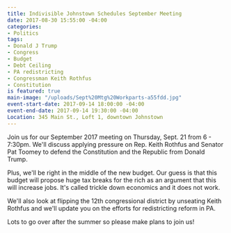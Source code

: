 ```yaml
---
title: Indivisible Johnstown Schedules September Meeting
date: 2017-08-30 15:55:00 -04:00
categories:
- Politics
tags:
- Donald J Trump
- Congress
- Budget
- Debt Ceiling
- PA redistricting
- Congressman Keith Rothfus
- Constitution
is featured: true
main-image: "/uploads/Sept%20Mtg%20Workparts-a55fdd.jpg"
event-start-date: 2017-09-14 18:00:00 -04:00
event-end-date: 2017-09-14 19:30:00 -04:00
Location: 345 Main St., Loft 1, downtown Johnstown
---
```


Join us for our September 2017 meeting on Thursday, Sept. 21 from 6 - 7:30pm.  We'll discuss applying pressure on Rep. Keith Rothfus and Senator Pat Toomey to defend the Constitution and the Republic from Donald Trump.

Plus, we'll be right in the middle of the new budget.  Our guess is that this budget will propose huge tax breaks for the rich as an argument that this will increase jobs.  It's called trickle down economics and it does not work.

We'll also look at flipping the 12th congressional district by unseating Keith Rothfus and we'll update you on the efforts for redistricting reform in PA.

Lots to go over after the summer so please make plans to join us!  